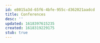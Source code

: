 ```yaml
---
id: e8015a3d-65f6-4bfe-955c-d362021aadcd
title: Conferences
desc: ''
updated: 1618397615235
created: 1618319229175
stub: true
---
```


